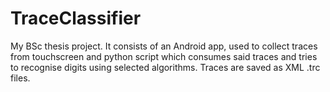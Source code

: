 # TraceClassifier
My BSc thesis project. It consists of an Android app, used to collect traces from touchscreen and python script which consumes said traces and tries to recognise digits using selected algorithms. Traces are saved as XML .trc files.

